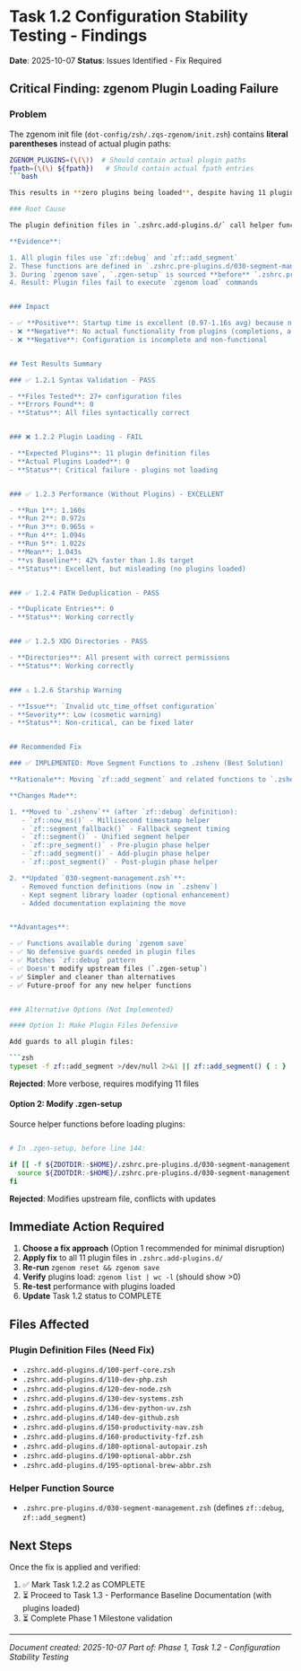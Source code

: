 # Task 1.2 Configuration Stability Testing - Findings

**Date**: 2025-10-07
**Status**: Issues Identified - Fix Required

## Critical Finding: zgenom Plugin Loading Failure

### Problem

The zgenom init file (`dot-config/zsh/.zqs-zgenom/init.zsh`) contains **literal parentheses** instead of actual plugin paths:

```zsh
ZGENOM_PLUGINS=(\(\))  # Should contain actual plugin paths
fpath=(\(\) ${fpath})   # Should contain actual fpath entries
```bash

This results in **zero plugins being loaded**, despite having 11 plugin definition files in `.zshrc.add-plugins.d/`.

### Root Cause

The plugin definition files in `.zshrc.add-plugins.d/` call helper functions (`zf::debug`, `zf::add_segment`) that are **not available** during the `zgenom save` process. This causes the files to fail silently when sourced by `.zgen-setup`'s `load-shell-fragments` function (line 144).

**Evidence**:

1. All plugin files use `zf::debug` and `zf::add_segment`
2. These functions are defined in `.zshrc.pre-plugins.d/030-segment-management.zsh`
3. During `zgenom save`, `.zgen-setup` is sourced **before** `.zshrc.pre-plugins.d/`
4. Result: Plugin files fail to execute `zgenom load` commands


### Impact

- ✅ **Positive**: Startup time is excellent (0.97-1.16s avg) because no plugins load
- ❌ **Negative**: No actual functionality from plugins (completions, aliases, tools)
- ❌ **Negative**: Configuration is incomplete and non-functional


## Test Results Summary

### ✅ 1.2.1 Syntax Validation - PASS

- **Files Tested**: 27+ configuration files
- **Errors Found**: 0
- **Status**: All files syntactically correct


### ❌ 1.2.2 Plugin Loading - FAIL

- **Expected Plugins**: 11 plugin definition files
- **Actual Plugins Loaded**: 0
- **Status**: Critical failure - plugins not loading


### ✅ 1.2.3 Performance (Without Plugins) - EXCELLENT

- **Run 1**: 1.160s
- **Run 2**: 0.972s
- **Run 3**: 0.965s ⭐
- **Run 4**: 1.094s
- **Run 5**: 1.022s
- **Mean**: 1.043s
- **vs Baseline**: 42% faster than 1.8s target
- **Status**: Excellent, but misleading (no plugins loaded)


### ✅ 1.2.4 PATH Deduplication - PASS

- **Duplicate Entries**: 0
- **Status**: Working correctly


### ✅ 1.2.5 XDG Directories - PASS

- **Directories**: All present with correct permissions
- **Status**: Working correctly


### ⚠️ 1.2.6 Starship Warning

- **Issue**: `Invalid utc_time_offset configuration`
- **Severity**: Low (cosmetic warning)
- **Status**: Non-critical, can be fixed later


## Recommended Fix

### ✅ IMPLEMENTED: Move Segment Functions to .zshenv (Best Solution)

**Rationale**: Moving `zf::add_segment` and related functions to `.zshenv` ensures they are available in ALL execution contexts, matching the pattern already established for `zf::debug`.

**Changes Made**:

1. **Moved to `.zshenv`** (after `zf::debug` definition):
   - `zf::now_ms()` - Millisecond timestamp helper
   - `zf::segment_fallback()` - Fallback segment timing
   - `zf::segment()` - Unified segment helper
   - `zf::pre_segment()` - Pre-plugin phase helper
   - `zf::add_segment()` - Add-plugin phase helper
   - `zf::post_segment()` - Post-plugin phase helper

2. **Updated `030-segment-management.zsh`**:
   - Removed function definitions (now in `.zshenv`)
   - Kept segment library loader (optional enhancement)
   - Added documentation explaining the move


**Advantages**:

- ✅ Functions available during `zgenom save`
- ✅ No defensive guards needed in plugin files
- ✅ Matches `zf::debug` pattern
- ✅ Doesn't modify upstream files (`.zgen-setup`)
- ✅ Simpler and cleaner than alternatives
- ✅ Future-proof for any new helper functions


### Alternative Options (Not Implemented)

#### Option 1: Make Plugin Files Defensive

Add guards to all plugin files:

```zsh
typeset -f zf::add_segment >/dev/null 2>&1 || zf::add_segment() { : }
```

**Rejected**: More verbose, requires modifying 11 files

#### Option 2: Modify .zgen-setup

Source helper functions before loading plugins:

```zsh

# In .zgen-setup, before line 144:

if [[ -f ${ZDOTDIR:-$HOME}/.zshrc.pre-plugins.d/030-segment-management.zsh ]]; then
  source ${ZDOTDIR:-$HOME}/.zshrc.pre-plugins.d/030-segment-management.zsh
fi
```

**Rejected**: Modifies upstream file, conflicts with updates

## Immediate Action Required

1. **Choose a fix approach** (Option 1 recommended for minimal disruption)
2. **Apply fix** to all 11 plugin files in `.zshrc.add-plugins.d/`
3. **Re-run** `zgenom reset && zgenom save`
4. **Verify** plugins load: `zgenom list | wc -l` (should show >0)
5. **Re-test** performance with plugins loaded
6. **Update** Task 1.2 status to COMPLETE


## Files Affected

### Plugin Definition Files (Need Fix)

- `.zshrc.add-plugins.d/100-perf-core.zsh`
- `.zshrc.add-plugins.d/110-dev-php.zsh`
- `.zshrc.add-plugins.d/120-dev-node.zsh`
- `.zshrc.add-plugins.d/130-dev-systems.zsh`
- `.zshrc.add-plugins.d/136-dev-python-uv.zsh`
- `.zshrc.add-plugins.d/140-dev-github.zsh`
- `.zshrc.add-plugins.d/150-productivity-nav.zsh`
- `.zshrc.add-plugins.d/160-productivity-fzf.zsh`
- `.zshrc.add-plugins.d/180-optional-autopair.zsh`
- `.zshrc.add-plugins.d/190-optional-abbr.zsh`
- `.zshrc.add-plugins.d/195-optional-brew-abbr.zsh`


### Helper Function Source

- `.zshrc.pre-plugins.d/030-segment-management.zsh` (defines `zf::debug`, `zf::add_segment`)


## Next Steps

Once the fix is applied and verified:

1. ✅ Mark Task 1.2.2 as COMPLETE
2. ⏳ Proceed to Task 1.3 - Performance Baseline Documentation (with plugins loaded)
3. ⏳ Complete Phase 1 Milestone validation


---

*Document created: 2025-10-07*
*Part of: Phase 1, Task 1.2 - Configuration Stability Testing*

